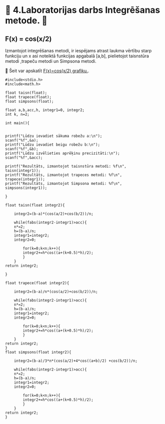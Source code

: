 # :bat: 4.Laboratorijas darbs Integrēšanas metode. :bat:
## F(x) = cos(x/2)   

Izmantojot integrēšanas metodi, ir iespējams atrast laukma vērtību starp funkciju un x asi noteiktā funkcijas apgabalā [a,b], pielietojot taisnstūra metodi ,trapeču metodi un Simpsona metodi.

:paperclip: Šeit var apskatīt [F(x)=cos(x/2) grafiku.](https://pages.github.com/).

```
#include<stdio.h>
#include<math.h>

float taisn(float);
float trapece(float);
float simpsons(float);

float a,b,acc,h, integr1=0, integr2;
int k, n=2;

int main(){


printf("Lūdzu ievadiet sākuma robežu a:\n");
scanf("%f",&a);
printf("Lūdzu ievadiet beigu robežu b:\n");
scanf("%f",&b);
printf("Lūdzu izvēlieties aprēķinu precizitāti:\n");
scanf("%f",&acc);

printf("Rezultāts, izmantojot taisnstūra metodi: %f\n", taisn(integr1));
printf("Rezultāts, izmantojot trapeces metodi: %f\n", trapece(integr1));
printf("Rezultāts, izmantojot Simpsona metodi: %f\n", simpsons(integr1));

}

float taisn(float integr2){
	
	integr2=(b-a)*(cos(a/2)+cos(b/2))/n;

	while(fabs(integr2-integr1)>acc){
	n*=2;
	h=(b-a)/n;
	integr1=integr2;
	integr2=0;

		for(k=0;k<n;k++){
		integr2+=h*cos((a+(k+0.5)*h)/2);
		}
	}
return integr2;

}

float trapece(float integr2){

	integr2=(b-a)/n*(cos(a/2)+cos(b/2))/n;

	while(fabs(integr2-integr1)>acc){
	n*=2;
	h=(b-a)/n;
	integr1=integr2;
	integr2=0;

		for(k=0;k<n;k++){
		integr2+=h*cos((a+(k+0.5)*h)/2);
		}
	}
return integr2;
}
float simpsons(float integr2){

	integr2=(b-a)/3*n*(cos(a/2)+4*cos((a+b)/2) +cos(b/2))/n;

	while(fabs(integr2-integr1)>acc){
	n*=2;
	h=(b-a)/n;
	integr1=integr2;
	integr2=0;

		for(k=0;k<n;k++){
		integr2+=h*cos((a+(k+0.5)*h)/2);
		}
	}
return integr2;
}

```